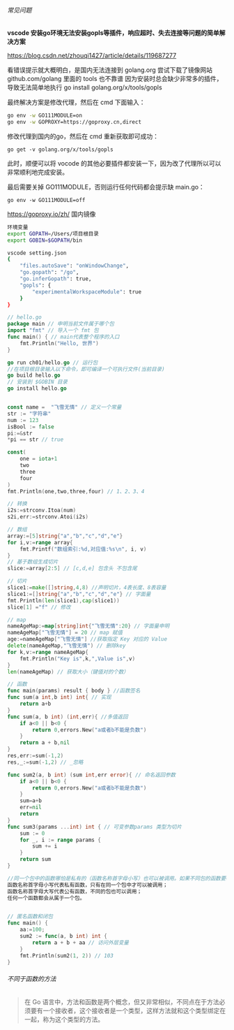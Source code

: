 ###### 常见问题

**vscode 安装go环境无法安装gopls等插件，响应超时、失去连接等问题的简单解决方案**

https://blog.csdn.net/zhouqi1427/article/details/119687277

看错误提示就大概明白，是国内无法连接到 golang.org
尝试下载了镜像网站 github.com/golang 里面的 tools 也不靠谱
因为安装时总会缺少非常多的插件，导致无法简单地执行
go install golang.org/x/tools/gopls

最终解决方案是修改代理，然后在 cmd 下面输入：

```bash
go env -w GO111MODULE=on
go env -w GOPROXY=https://goproxy.cn,direct
```

修改代理到国内的go，然后在 cmd 重新获取即可成功：

```
go get -v golang.org/x/tools/gopls
```

此时，顺便可以将 vocode 的其他必要插件都安装一下，因为改了代理所以可以非常顺利地完成安装。

最后需要关掉 GO111MODULE，否则运行任何代码都会提示缺 main.go：

```
go env -w GO111MODULE=off
```

https://goproxy.io/zh/ 国内镜像





```zsh
环境变量
export GOPATH=/Users/项目根目录
export GOBIN=$GOPATH/bin

vscode setting.json
{
    "files.autoSave": "onWindowChange",
    "go.gopath": "/go",
    "go.inferGopath": true,
    "gopls": {
        "experimentalWorkspaceModule": true
    }
}
```

```go
// hello.go
package main // 申明当前文件属于哪个包
import "fmt" // 导入一个 fmt 包
func main() { // main代表整个程序的入口
    fmt.Println("Hello, 世界")
}

go run ch01/hello.go // 运行包
//在项目根目录输入以下命令，即可编译一个可执行文件(当前目录)
go build hello.go 
// 安装到 $GOBIN 目录
go install hello.go


const name =  "飞雪无情" // 定义一个常量
str := "字符串"
num := 123
isBool := false
pi:=&str 
*pi == str // true

const(
    one = iota+1
    two
    three
    four
)
fmt.Println(one,two,three,four) // 1、2、3、4

// 转换
i2s:=strconv.Itoa(num)
s2i,err:=strconv.Atoi(i2s)

```

```go
// 数组
array:=[5]string{"a","b","c","d","e"}
for i,v:=range array{
    fmt.Printf("数组索引:%d,对应值:%s\n", i, v)
}
// 基于数组生成切片
slice:=array[2:5] // [c,d,e] 包含头 不包含尾

// 切片
slice1:=make([]string,4,8) //声明切片，4表长度、8表容量 
slice1:=[]string{"a","b","c","d","e"} // 字面量
fmt.Println(len(slice1),cap(slice1))
slice[1] ="f" // 修改

// map 
nameAgeMap:=map[string]int{"飞雪无情":20} // 字面量申明
nameAgeMap["飞雪无情"] = 20 // map 赋值
age:=nameAgeMap["飞雪无情"] //获取指定 Key 对应的 Value
delete(nameAgeMap,"飞雪无情") // 删除key
for k,v:=range nameAgeMap{
    fmt.Println("Key is",k,",Value is",v)
}
len(nameAgeMap) // 获取大小（键值对的个数）

// 函数
func main(params) result { body } //函数签名
func sum(a int,b int) int{ // 实现
    return a+b
}
func sum(a, b int) (int,err){ //多值返回
    if a<0 || b<0 {
        return 0,errors.New("a或者b不能是负数")
    }
    return a + b,nil
}
res,err:=sum(-1,2)
res,_:=sum(-1,2) // _忽略

func sum2(a, b int) (sum int,err error){ // 命名返回参数
    if a<0 || b<0 {
        return 0,errors.New("a或者b不能是负数")
    }
    sum=a+b
    err=nil
    return 
}
func sum3(params ...int) int { // 可变参数params 类型为切片
	sum := 0
	for _, i := range params {
		sum += i
	}
	return sum
}

//同一个包中的函数哪怕是私有的（函数名称首字母小写）也可以被调用。如果不同包的函数要被调用，那么函数的作用域必须是公有的，也就是函数名称的首字母要大写，比如 Println。
函数名称首字母小写代表私有函数，只有在同一个包中才可以被调用；
函数名称首字母大写代表公有函数，不同的包也可以调用；
任何一个函数都会从属于一个包。


// 匿名函数和闭包
func main() {
    aa:=100;
    sum2 := func(a, b int) int {
        return a + b + aa // 访问外层变量
    }
    fmt.Println(sum2(1, 2)) // 103
}

```

###### 不同于函数的方法

> 在 Go 语言中，方法和函数是两个概念，但又非常相似，不同点在于方法必须要有一个接收者，这个接收者是一个类型，这样方法就和这个类型绑定在一起，称为这个类型的方法。



